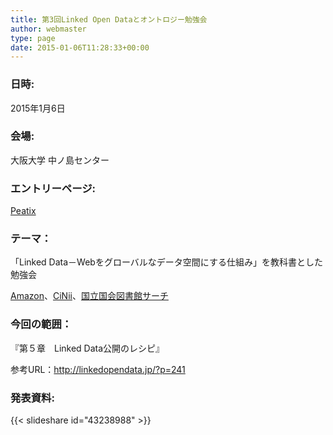 ```yaml
---
title: 第3回Linked Open Dataとオントロジー勉強会
author: webmaster
type: page
date: 2015-01-06T11:28:33+00:00
---
```


### 日時:

2015年1月6日  

### 会場:

大阪大学 中ノ島センター  

### エントリーページ: 

[Peatix][1]

### テーマ：

「Linked Data－Webをグローバルなデータ空間にする仕組み」を教科書とした勉強会  

[Amazon][2]、[CiNii][3]、[国立国会図書館サーチ][4]

### 今回の範囲：

『第５章　Linked Data公開のレシピ』  

参考URL：<http://linkedopendata.jp/?p=241>

### 発表資料:

{{< slideshare id="43238988" >}}


 [1]: http://peatix.com/event/66651
 [2]: http://www.amazon.co.jp/Linked-Data-Web%E3%82%92%E3%82%B0%E3%83%AD%E3%83%BC%E3%83%90%E3%83%AB%E3%81%AA%E3%83%87%E3%83%BC%E3%82%BF%E7%A9%BA%E9%96%93%E3%81%AB%E3%81%99%E3%82%8B%E4%BB%95%E7%B5%84%E3%81%BF-%E3%83%88%E3%83%A0-%E3%83%92%E3%83%BC%E3%82%B9/dp/4764904276
 [3]: http://ci.nii.ac.jp/ncid/BB11534438
 [4]: http://iss.ndl.go.jp/books/R100000002-I024201703-00